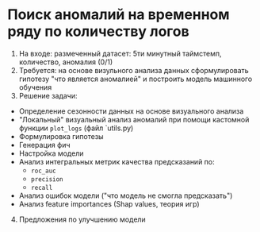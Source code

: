 # Поиск аномалий на временном ряду по количеству логов

1. На входе: размеченный датасет: 5ти минутный таймстемп, количество, аномалия (0/1)
2. Требуется: на основе визульного анализа данных сформулировать гипотезу "что является аномалией" и построить модель машинного обучения
3. Решение задачи:
  - Определение сезонности данных на основе визуального анализа
  - "Локальный" визуальный анализ аномалий при помощи кастомной функции `plot_logs` (файл `utils.py)
  - Формулировка гипотезы
  - Генерация фич
  - Настройка модели
  - Анализ интегральных метрик качества предсказаний по:
    - `roc_auc`
    - `precision`
    - `recall`
  - Анализ ошибок модели ("что модель не смогла предсказать")
  - Анализ feature importances (Shap values, теория игр)
4. Предложения по улучшению модели
